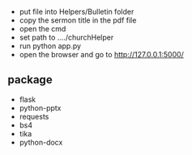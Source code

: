 - put file into Helpers/Bulletin folder
- copy the sermon title in the pdf file
- open the cmd
- set path to ..../churchHelper
- run python app.py
- open the browser and go to http://127.0.0.1:5000/

## package
  - flask
  - python-pptx
  - requests
  - bs4
  - tika
  - python-docx